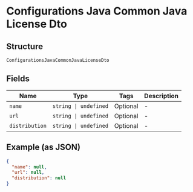 
# Configurations Java Common Java License Dto

## Structure

`ConfigurationsJavaCommonJavaLicenseDto`

## Fields

| Name | Type | Tags | Description |
|  --- | --- | --- | --- |
| `name` | `string \| undefined` | Optional | - |
| `url` | `string \| undefined` | Optional | - |
| `distribution` | `string \| undefined` | Optional | - |

## Example (as JSON)

```json
{
  "name": null,
  "url": null,
  "distribution": null
}
```

